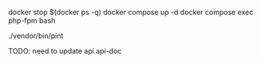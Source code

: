 docker stop $(docker ps -q)
docker compose up -d
docker compose exec php-fpm bash

./vendor/bin/pint


TODO: need to update api api-doc
